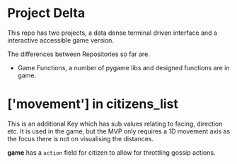 # Project Delta
  
This repo has two projects, a data dense terminal driven interface and a interactive accessible game version.  

The differences between Repositories so far are.  
   
- Game Functions, a number of pygame libs and designed functions are in game.

# ['movement'] in citizens_list  

This is an additional Key which has sub values relating to facing, direction etc. It is used in the game, but the MVP only requires a 1D movement axis as the focus there is not on visualising the distances.  
  

**game** has a `action` field for citizen to allow for throttling gossip actions.

 